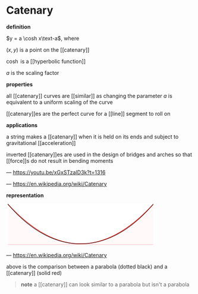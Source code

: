 # Catenary

**definition**

$y = a \cosh x\text-a$, where

$(x, y)$ is a point on the [[catenary]]

$\cosh$ is a [[hyperbolic function]]

$a$ is the scaling factor

**properties**

all [[catenary]] curves are [[similar]] as changing the parameter $a$ is equivalent to a uniform scaling of the curve

[[catenary]]es are the perfect curve for a [[line]] segment to roll on

**applications**

a string makes a [[catenary]] when it is held on its ends and subject to gravitational [[acceleration]]

inverted [[catenary]]es are used in the design of bridges and arches so that [[force]]s do not result in bending moments

&mdash; <https://youtu.be/xGxSTzaID3k?t=1316>

&mdash; <https://en.wikipedia.org/wiki/Catenary>

**representation**

![](20220827143458.png)

&mdash; <https://en.wikipedia.org/wiki/Catenary>

above is the comparison between a parabola (dotted black) and a [[catenary]] (solid red)

> **note** a [[catenary]] can look similar to a parabola but isn't a parabola

